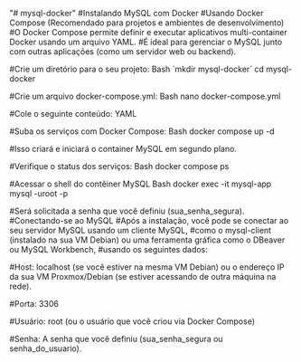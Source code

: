 "# mysql-docker" 
#Instalando MySQL com Docker
#Usando Docker Compose (Recomendado para projetos e ambientes de desenvolvimento)
#O Docker Compose permite definir e executar aplicativos multi-container Docker usando um arquivo YAML. 
#É ideal para gerenciar o MySQL junto com outras aplicações (como um servidor web ou backend).

#Crie um diretório para o seu projeto:
Bash
´mkdir mysql-docker´
cd mysql-docker

#Crie um arquivo docker-compose.yml:
Bash
nano docker-compose.yml

#Cole o seguinte conteúdo:
YAML

#Suba os serviços com Docker Compose:
Bash
docker compose up -d

#Isso criará e iniciará o container MySQL em segundo plano.

#Verifique o status dos serviços:
Bash
docker compose ps

#Acessar o shell do contêiner MySQL
Bash
docker exec -it mysql-app mysql -uroot -p

#Será solicitada a senha que você definiu (sua_senha_segura).
#Conectando-se ao MySQL
#Após a instalação, você pode se conectar ao seu servidor MySQL usando um cliente MySQL, 
#como o mysql-client (instalado na sua VM Debian) ou uma ferramenta gráfica como o DBeaver ou MySQL Workbench, 
#usando os seguintes dados:

#Host: localhost (se você estiver na mesma VM Debian) ou o endereço IP da sua VM Proxmox/Debian (se estiver acessando de outra máquina na rede).

#Porta: 3306

#Usuário: root (ou o usuário que você criou via Docker Compose)

#Senha: A senha que você definiu (sua_senha_segura ou senha_do_usuario).
